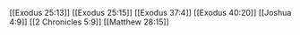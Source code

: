 [[Exodus 25:13]]
[[Exodus 25:15]]
[[Exodus 37:4]]
[[Exodus 40:20]]
[[Joshua 4:9]]
[[2 Chronicles 5:9]]
[[Matthew 28:15]]

